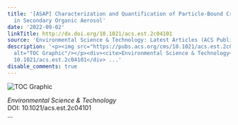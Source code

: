 ```yaml
---
title: '[ASAP] Characterization and Quantification of Particle-Bound Criegee Intermediates
  in Secondary Organic Aerosol'
date: '2022-09-02'
linkTitle: http://dx.doi.org/10.1021/acs.est.2c04101
source: 'Environmental Science & Technology: Latest Articles (ACS Publications)'
description: '<p><img src="https://pubs.acs.org/cms/10.1021/acs.est.2c04101/asset/images/medium/es2c04101_0007.gif"
  alt="TOC Graphic"/></p><div><cite>Environmental Science & Technology</cite></div><div>DOI:
  10.1021/acs.est.2c04101</div> ...'
disable_comments: true
---
```

<p><img src="https://pubs.acs.org/cms/10.1021/acs.est.2c04101/asset/images/medium/es2c04101_0007.gif" alt="TOC Graphic"/></p><div><cite>Environmental Science & Technology</cite></div><div>DOI: 10.1021/acs.est.2c04101</div> ...